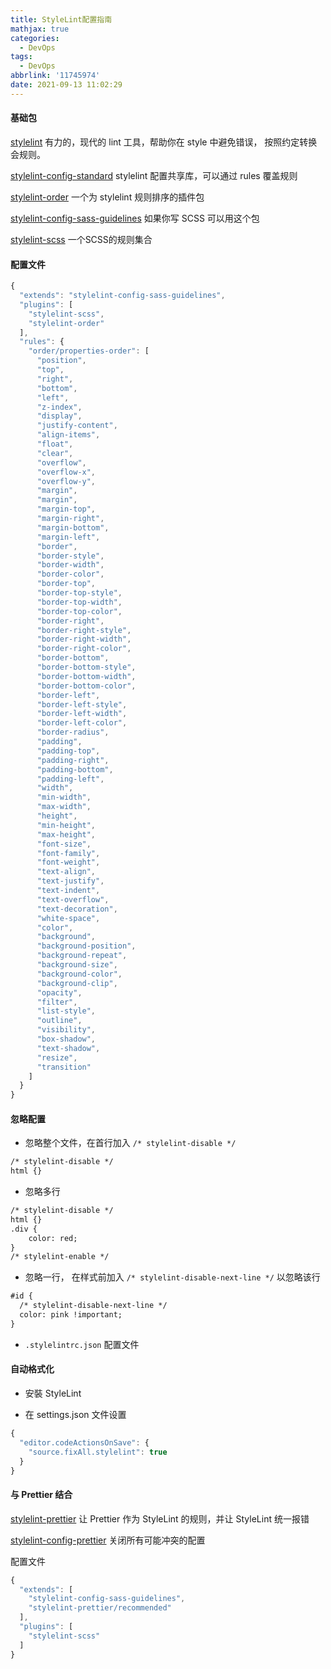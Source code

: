 ```yaml
---
title: StyleLint配置指南
mathjax: true
categories:
  - DevOps
tags:
  - DevOps
abbrlink: '11745974'
date: 2021-09-13 11:02:29
---
```



#### 基础包

[stylelint](https://stylelint.io/user-guide/get-started) 有力的，现代的 lint 工具，帮助你在 style 中避免错误， 按照约定转换会规则。

[stylelint-config-standard](https://github.com/stylelint/stylelint-config-standard) stylelint 配置共享库，可以通过 rules 覆盖规则

[stylelint-order](https://github.com/hudochenkov/stylelint-order) 一个为 stylelint 规则排序的插件包

[stylelint-config-sass-guidelines](https://github.com/bjankord/stylelint-config-sass-guidelines) 如果你写 SCSS 可以用这个包

[stylelint-scss](https://github.com/kristerkari/stylelint-scss) 一个SCSS的规则集合


#### 配置文件

```javascript
{
  "extends": "stylelint-config-sass-guidelines",
  "plugins": [
    "stylelint-scss",
    "stylelint-order"
  ],
  "rules": {
    "order/properties-order": [
      "position",
      "top",
      "right",
      "bottom",
      "left",
      "z-index",
      "display",
      "justify-content",
      "align-items",
      "float",
      "clear",
      "overflow",
      "overflow-x",
      "overflow-y",
      "margin",
      "margin",
      "margin-top",
      "margin-right",
      "margin-bottom",
      "margin-left",
      "border",
      "border-style",
      "border-width",
      "border-color",
      "border-top",
      "border-top-style",
      "border-top-width",
      "border-top-color",
      "border-right",
      "border-right-style",
      "border-right-width",
      "border-right-color",
      "border-bottom",
      "border-bottom-style",
      "border-bottom-width",
      "border-bottom-color",
      "border-left",
      "border-left-style",
      "border-left-width",
      "border-left-color",
      "border-radius",
      "padding",
      "padding-top",
      "padding-right",
      "padding-bottom",
      "padding-left",
      "width",
      "min-width",
      "max-width",
      "height",
      "min-height",
      "max-height",
      "font-size",
      "font-family",
      "font-weight",
      "text-align",
      "text-justify",
      "text-indent",
      "text-overflow",
      "text-decoration",
      "white-space",
      "color",
      "background",
      "background-position",
      "background-repeat",
      "background-size",
      "background-color",
      "background-clip",
      "opacity",
      "filter",
      "list-style",
      "outline",
      "visibility",
      "box-shadow",
      "text-shadow",
      "resize",
      "transition"
    ]
  }
}
```

#### 忽略配置

+ 忽略整个文件，在首行加入 `/* stylelint-disable */`

```html
/* stylelint-disable */
html {}
```

+ 忽略多行

```html
/* stylelint-disable */
html {}
.div {
    color: red;
}
/* stylelint-enable */
```

+ 忽略一行， 在样式前加入 `/* stylelint-disable-next-line */` 以忽略该行

```html
#id {
  /* stylelint-disable-next-line */
  color: pink !important;
}
```

+ `.stylelintrc.json` 配置文件

#### 自动格式化

+ 安裝 StyleLint

+ 在 settings.json 文件设置

```javascript
{
  "editor.codeActionsOnSave": {
    "source.fixAll.stylelint": true
  }
}
```

#### 与 Prettier 结合

[stylelint-prettier](https://github.com/prettier/stylelint-prettier) 让 Prettier 作为 StyleLint 的规则，并让 StyleLint 统一报错

[stylelint-config-prettier](https://github.com/prettier/stylelint-config-prettier) 关闭所有可能冲突的配置

配置文件

```javascript
{
  "extends": [
    "stylelint-config-sass-guidelines",
    "stylelint-prettier/recommended"
  ],
  "plugins": [
    "stylelint-scss"
  ]
}
```
